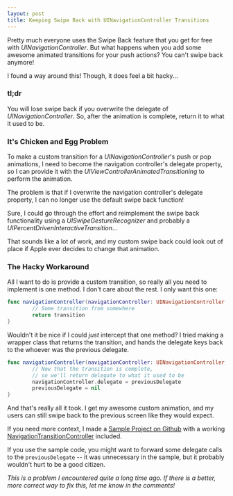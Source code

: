 ```yaml
---
layout: post
title: Keeping Swipe Back with UINavigationController Transitions
---
```


Pretty much everyone uses the Swipe Back feature that you get for free with _UINavigationController_. But what happens when you add some awesome animated transitions for your push actions? You can't swipe back anymore!

I found a way around this! Though, it does feel a bit hacky...

<!--excerpt-->

### tl;dr

You will lose swipe back if you overwrite the delegate of _UINavigationController_. So, after the animation is complete, return it to what it used to be.

### It's Chicken and Egg Problem

To make a custom transition for a _UINavigationController_'s push or pop animations, I need to become the navigation controller's delegate property, so I can provide it with the _UIViewControllerAnimatedTransitioning_ to perform the animation.

The problem is that if I overwrite the navigation controller's delegate property, I can no longer use the default swipe back function!

Sure, I could go through the effort and reimplement the swipe back functionality using a _UISwipeGestureRecognizer_ and probably a _UIPercentDrivenInteractiveTransition_...

That sounds like a lot of work, and my custom swipe back could look out of place if Apple ever decides to change that animation.

### The Hacky Workaround

All I want to do is provide a custom transition, so really all you need to implement is one method. I don't care about the rest. I only want this one:

~~~ swift
func navigationController(navigationController: UINavigationController, animationControllerForOperation operation: UINavigationControllerOperation, fromViewController fromVC: UIViewController, toViewController toVC: UIViewController) -> UIViewControllerAnimatedTransitioning? {
        // Some transition from somewhere
        return transition
}
~~~

Wouldn't it be nice if I could _just_ intercept that one method? I tried making a wrapper class that returns the transition, and hands the delegate keys back to the whoever was the previous delegate.

~~~ swift
func navigationController(navigationController: UINavigationController, didShowViewController viewController: UIViewController, animated: Bool) {
        // Now that the transition is complete, 
        // so we'll return delegate to what it used to be
        navigationController.delegate = previousDelegate
        previousDelegate = nil
}
~~~

And that's really all it took. I get my awesome custom animation, and my users can still swipe back to the previous screen like they would expect.

If you need more context, I made a [Sample Project on Github](https://github.com/cjwirth/NavigationControllerTransitions) with a working [NavigationTransitionController](https://github.com/cjwirth/NavigationControllerTransitions/blob/master/NavigationTransitions/NavigationTransitionController.swift) included. 

If you use the sample code, you might want to forward some delegate calls to the `previousDelegate` -- it was unnecessary in the sample, but it probably wouldn't hurt to be a good citizen.


_This is a problem I encountered quite a long time ago. If there is a better, more correct way to fix this, let me know in the comments!_
